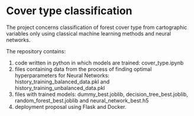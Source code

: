 # Cover type classification


The project concerns classification of forest cover type from cartographic variables only using classical machine learning methods and neural networks.

The repository contains:
1. code written in python in which models are trained: cover_type.ipynb
2. files containing data from the process of finding optimal hyperparameters for Neural Networks: history_training_balanced_data.pkl and history_training_unbalanced_data.pkl
3. files with trained models: dummy_best.joblib, decision_tree_best.joblib, random_forest_best.joblib and neural_network_best.h5
4. deployment proposal using Flask and Docker.

